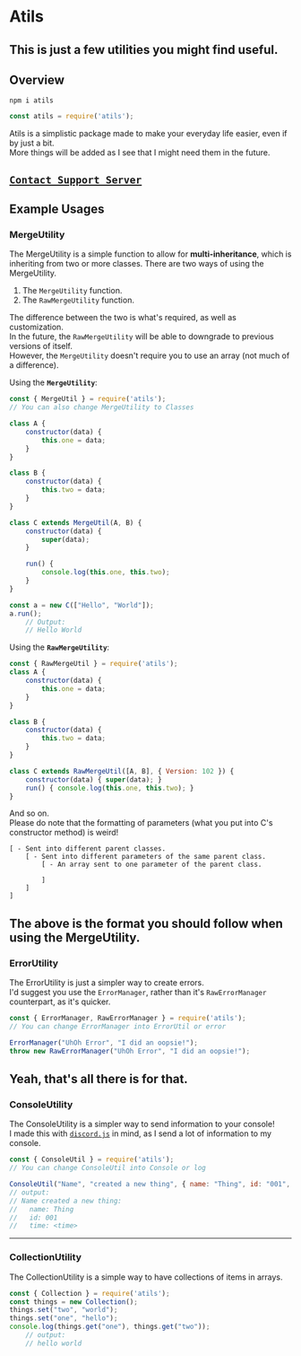 # Atils
This is just a few utilities you might find useful.
-----
## Overview
`npm i atils`
```js
const atils = require('atils');
```

Atils is a simplistic package made to make your everyday life easier, even if by just a bit.<br>
More things will be added as I see that I might need them in the future.<br>

[`Contact Support Server`](https://discord.gg/jCZRZDjkzf)
---
## Example Usages
### MergeUtility<br>
The MergeUtility is a simple function to allow for **multi-inheritance**, which is inheriting from two or more classes. There are two ways of using the MergeUtility.<br>
1. The `MergeUtility` function.
2. The `RawMergeUtility` function.

The difference between the two is what's required, as well as customization.<br>
In the future, the `RawMergeUtility` will be able to downgrade to previous versions of itself.<br>
However, the `MergeUtility` doesn't require you to use an array (not much of a difference).

Using the **`MergeUtility`**:
```js
const { MergeUtil } = require('atils');
// You can also change MergeUtility to Classes

class A {
    constructor(data) {
        this.one = data;
    }
}

class B {
    constructor(data) {
        this.two = data;
    }
}

class C extends MergeUtil(A, B) {
    constructor(data) {
        super(data);
    }

    run() {
        console.log(this.one, this.two);
    }
}

const a = new C(["Hello", "World"]);
a.run();
    // Output:
    // Hello World
```

Using the **`RawMergeUtility`**:
```js
const { RawMergeUtil } = require('atils');
class A {
    constructor(data) {
        this.one = data;
    }
}

class B {
    constructor(data) {
        this.two = data;
    }
}

class C extends RawMergeUtil([A, B], { Version: 102 }) {
    constructor(data) { super(data); }
    run() { console.log(this.one, this.two); }
}
```
And so on.<br>
Please do note that the formatting of parameters (what you put into C's constructor method) is weird!
```
[ - Sent into different parent classes.
    [ - Sent into different parameters of the same parent class.
        [ - An array sent to one parameter of the parent class.

        ]
    ]
]
```
The above is the format you should follow when using the MergeUtility.
---
### ErrorUtility<br>
The ErrorUtility is just a simpler way to create errors.<br>
I'd suggest you use the `ErrorManager`, rather than it's `RawErrorManager` counterpart, as it's quicker.
```js
const { ErrorManager, RawErrorManager } = require('atils');
// You can change ErrorManager into ErrorUtil or error

ErrorManager("UhOh Error", "I did an oopsie!");
throw new RawErrorManager("UhOh Error", "I did an oopsie!");
```
Yeah, that's all there is for that.
---
### ConsoleUtility<br>
The ConsoleUtility is a simpler way to send information to your console!<br>
I made this with [`discord.js`](https://npmjs.com/package/discord.js) in mind, as I send a lot of information to my console.

```js
const { ConsoleUtil } = require('atils');
// You can change ConsoleUtil into Console or log

ConsoleUtil("Name", "created a new thing", { name: "Thing", id: "001", time: new Date() });
// output:
// Name created a new thing:
//   name: Thing
//   id: 001
//   time: <time>
```
---
### CollectionUtility<br>
The CollectionUtility is a simple way to have collections of items in arrays.
```js
const { Collection } = require('atils');
const things = new Collection();
things.set("two", "world");
things.set("one", "hello");
console.log(things.get("one"), things.get("two"));
    // output:
    // hello world
```